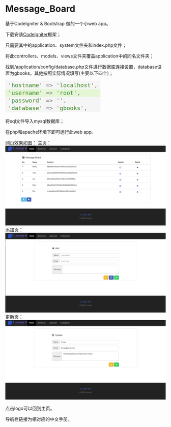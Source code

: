 # Message_Board
基于CodeIgniter &amp; Bootstrap 做的一个小web app。

下载安装[CodeIgniter](https://github.com/bcit-ci/CodeIgniter/)框架；

只需要其中的application、system文件夹和index.php文件；

将此controllers、models、views文件夹覆盖application中的同名文件夹；

找到/application/config/database.php文件进行数据库连接设置，database设置为gbooks，其他按照实际情况填写(主要以下四个)；

![pic](https://github.com/drrrrrragon/Message_Board/blob/master/shotcuts/db.png)

将sql文件导入mysql数据库；

在php和apache环境下即可运行此web app。

网页效果如图：
主页：
![pic](https://github.com/drrrrrragon/Message_Board/blob/master/shotcuts/home.png)
添加页：
![pic](https://github.com/drrrrrragon/Message_Board/blob/master/shotcuts/add.png)
更新页：
![pic](https://github.com/drrrrrragon/Message_Board/blob/master/shotcuts/update.png)

点击logo可以回到主页。

导航栏链接为相对应的中文手册。
